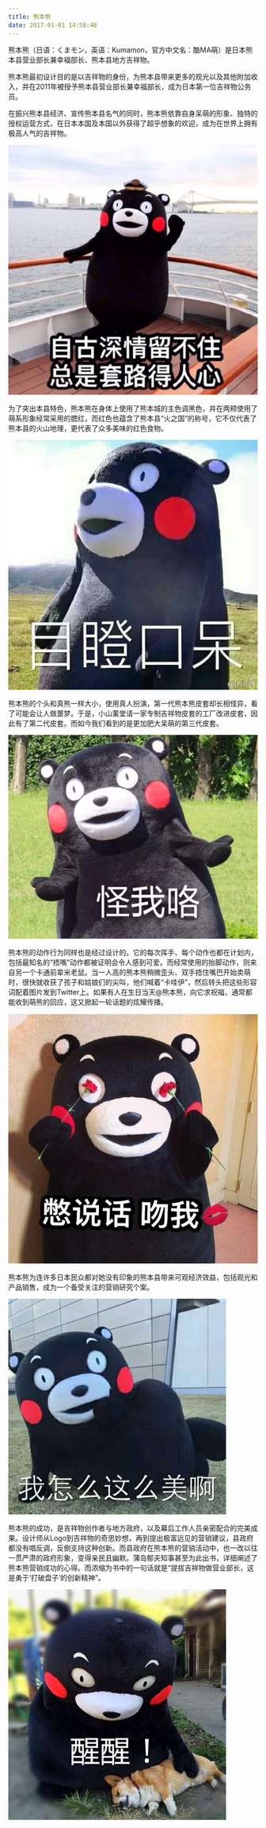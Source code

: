 ```yaml
---
title: 熊本熊
date: 2017-01-01 14:58:40
---
```


熊本熊（日语：くまモン，英语：Kumamon，官方中文名：酷MA萌）是日本熊本县营业部长兼幸福部长、熊本县地方吉祥物。

熊本熊最初设计目的是以吉祥物的身份，为熊本县带来更多的观光以及其他附加收入，并在2011年被授予熊本县营业部长兼幸福部长，成为日本第一位吉祥物公务员。

在振兴熊本县经济、宣传熊本县名气的同时，熊本熊依靠自身呆萌的形象、独特的授权运营方式，在日本本国及本国以外获得了超乎想象的欢迎，成为在世界上拥有极高人气的吉祥物。

![1](./assets/1.jpg)


为了突出本县特色，熊本熊在身体上使用了熊本城的主色调黑色，并在两颊使用了萌系形象经常采用的腮红，而红色也蕴含了熊本县“火之国”的称号，它不仅代表了熊本县的火山地理，更代表了众多美味的红色食物。

![2](./assets/2.jpg)

熊本熊的个头和真熊一样大小，使用真人扮演，第一代熊本熊皮套却长相怪异，看了可能会让人做噩梦。于是，小山薰堂请一家专制吉祥物皮套的工厂改进皮套，因此有了第二代皮套。而如今我们看到的是更加肥大呆萌的第三代皮套。

![3](./assets/3.jpg)

熊本熊的动作行为同样也是经过设计的。它的每次挥手、每个动作也都在计划内，包括最知名的“捂嘴”动作都被证明会令人感到可爱。而经常使用的抬脚动作，则来自另一个卡通前辈米老鼠。当一人高的熊本熊稍微歪头、双手捂住嘴巴开始卖萌时，很快就收获了孩子和姑娘们的尖叫，他们喊着“卡哇伊”，然后转头把这些形容词配着图片发到Twitter上。如果有人在生日当天@熊本熊，向它求祝福，通常都能收到萌熊的回应，这又掀起一轮话题的炫耀传播。

![4](./assets/4.jpg)

熊本熊为连许多日本民众都对她没有印象的熊本县带来可观经济效益，包括观光和产品销售，成为一个备受关注的营销研究个案。

![7](./assets/7.jpg)

熊本熊的成功，是吉祥物创作者与地方政府，以及幕后工作人员亲密配合的完美成果。设计师从Logo到吉祥物的奇思妙想，再到提出极富远见的营销建议，县政府都没有唱反调，反倒支持这种创新。而县政府在熊本熊的营销活动中，也一改以往一贯严肃的政府形象，变得亲民且幽默。蒲岛郁夫知事甚至为此出书，详细阐述了熊本熊营销成功的心得。而浓缩为书中的一句话就是“提拔吉祥物做营业部长，这是勇于‘打破盘子’的创新精神”。

![9](./assets/9.jpg)